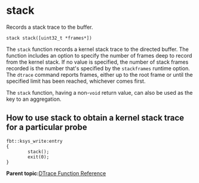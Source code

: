 
# stack

Records a stack trace to the buffer.

```
stack stack([uint32_t *frames*])
```

The `stack` function records a kernel stack trace to the directed buffer. The function includes an option to specify the number of frames deep to record from the kernel stack. If no value is specified, the number of stack frames recorded is the number that's specified by the `stackframes` runtime option. The `dtrace` command reports frames, either up to the root frame or until the specified limit has been reached, whichever comes first.

The `stack` function, having a non-`void` return value, can also be used as the key to an aggregation.

## How to use stack to obtain a kernel stack trace for a particular probe

```
fbt::ksys_write:entry
{
        stack();
        exit(0);
}

```

**Parent topic:**[DTrace Function Reference](../reference/dtrace_functions.md)


